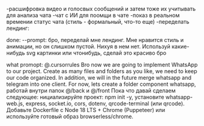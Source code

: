 -расшифровка видео и голосвых сообщений и затем тоже их учитывать для анализа чата
-чат с ИИ для поомщи в чате
-показ в реальном времении статус чата (стиль - формальный, что-то еще)
-переделать лендинг:

done:
--prompt: бро, переделай мне лендинг. Мне нравится стиль и анимации, но он слишком пустой. Нихуя в нем нет. Используй какие-нибудь svg картинки или чтонибудь, сделай это красиво бро

what promopt:
@.cursorrules
Bro now we are going to implement WhatsApp to our project. Create as many files and folders as you like, we need to keep our code organized. In addition, we will in the future merge whatsapp and telegram into one client.
For now, lets create a folder component whatsapp, работай внутри папок @/back и @/front
Пока что давай сделаем следующее: нициализируйте проект: npm init -y, установите whatsapp-web.js, express, socket.io, cors, dotenv, qrcode-terminal (или qrcode). Добавьте Dockerfile c Node 18 LTS + Chrome (Puppeteer) или используйте готовый образ browserless/chrome.
